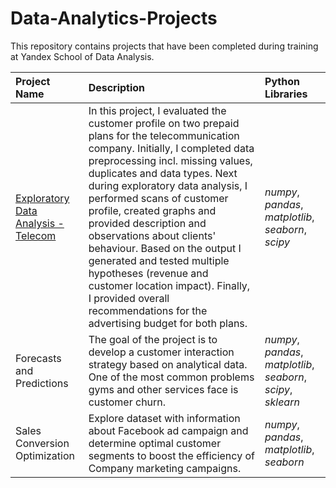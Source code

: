 # Data-Analytics-Projects

This repository contains projects that have been completed during training at Yandex School of Data Analysis.

| Project Name | Description | Python Libraries | 
| :---------------------- | :---------------------- | :---------------------- |
| [Exploratory Data Analysis - Telecom](https://github.com/dpyshnenko/Data-Analytics-Projects/tree/main/Exploratory%20Data%20Analysis%20-%20Telecom) | In this project, I evaluated the customer profile on two prepaid plans for the telecommunication company. Initially, I completed data preprocessing incl. missing values, duplicates and data types. Next during exploratory data analysis, I performed scans of customer profile, created graphs and provided description and observations about clients' behaviour.  Based on the output I generated and tested multiple hypotheses (revenue and customer location impact). Finally, I provided overall recommendations for the advertising budget for both plans. | *numpy*, *pandas*, *matplotlib*, *seaborn*, *scipy* |
| Forecasts and Predictions | The goal of the project is to develop a customer interaction strategy based on analytical data. One of the most common problems gyms and other services face is customer churn. | *numpy*, *pandas*, *matplotlib*, *seaborn*, *scipy*, *sklearn*|
| Sales Conversion Optimization | Explore dataset with information about Facebook ad campaign and determine optimal customer segments to boost the efficiency of Company marketing campaigns. | *numpy*, *pandas*, *matplotlib*, *seaborn* |
